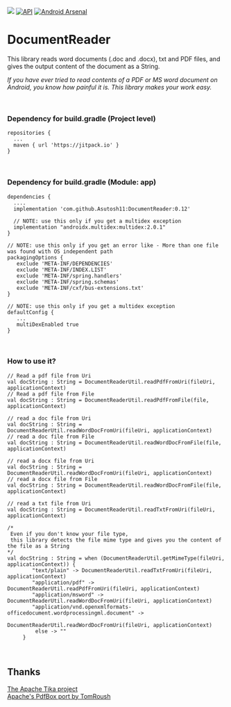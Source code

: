 [![](https://jitpack.io/v/Asutosh11/DocumentReader.svg)](https://jitpack.io/#Asutosh11/DocumentReader)
[![API](https://img.shields.io/badge/API-5%2B-orange.svg?style=flat)](https://android-arsenal.com/api?level=5)
[![Android Arsenal](https://img.shields.io/badge/Android%20Arsenal-DocumentReader-blue.svg?style=flat)](https://android-arsenal.com/details/1/8136)


# DocumentReader
 
This library reads word documents (.doc and .docx), txt and PDF files, and gives the output content of the document as a String.

<i>If you have ever tried to read contents of a PDF or MS word document on Android, you know how painful it is. 
This library makes your work easy.</i>

<br><h3><b>Dependency for build.gradle (Project level)</b></h3>
```
repositories {
  ...
  maven { url 'https://jitpack.io' }
}
```
<br><h3><b>Dependency for build.gradle (Module: app)</b></h3>
```
dependencies {
  ....
  implementation 'com.github.Asutosh11:DocumentReader:0.12'
  
  // NOTE: use this only if you get a multidex exception
  implementation "androidx.multidex:multidex:2.0.1"
}
```

```
// NOTE: use this only if you get an error like - More than one file was found with OS independent path
packagingOptions {
   exclude 'META-INF/DEPENDENCIES'
   exclude 'META-INF/INDEX.LIST'
   exclude 'META-INF/spring.handlers'
   exclude 'META-INF/spring.schemas'
   exclude 'META-INF/cxf/bus-extensions.txt'
}
```

```
// NOTE: use this only if you get a multidex exception
defaultConfig {
   ...
   multiDexEnabled true
}
```

<br><h3><b>How to use it?</b></h3>

```
// Read a pdf file from Uri
val docString : String = DocumentReaderUtil.readPdfFromUri(fileUri, applicationContext)
// Read a pdf file from File
val docString : String = DocumentReaderUtil.readPdfFromFile(file, applicationContext)
```

```
// read a doc file from Uri
val docString : String = DocumentReaderUtil.readWordDocFromUri(fileUri, applicationContext)
// read a doc file from File
val docString : String = DocumentReaderUtil.readWordDocFromFile(file, applicationContext)
```

```
// read a docx file from Uri
val docString : String = DocumentReaderUtil.readWordDocFromUri(fileUri, applicationContext)
// read a docx file from File
val docString : String = DocumentReaderUtil.readWordDocFromFile(file, applicationContext)
```

```
// read a txt file from Uri
val docString : String = DocumentReaderUtil.readTxtFromUri(fileUri, applicationContext)
```

```    
/*
 Even if you don't know your file type, 
 this library detects the file mime type and gives you the content of the file as a String
*/
val docString : String = when (DocumentReaderUtil.getMimeType(fileUri, applicationContext)) {
        "text/plain" -> DocumentReaderUtil.readTxtFromUri(fileUri, applicationContext)
        "application/pdf" -> DocumentReaderUtil.readPdfFromUri(fileUri, applicationContext)
        "application/msword" -> DocumentReaderUtil.readWordDocFromUri(fileUri, applicationContext)
        "application/vnd.openxmlformats-officedocument.wordprocessingml.document" -> 
                                        DocumentReaderUtil.readWordDocFromUri(fileUri, applicationContext)
         else -> ""
	 }
```
<br>
<h2><b>Thanks</b></h2>
<a href = "https://tika.apache.org/">The Apache Tika project</a><br>
<a href = "https://github.com/TomRoush/PdfBox-Android">Apache's PdfBox port by TomRoush</a>
